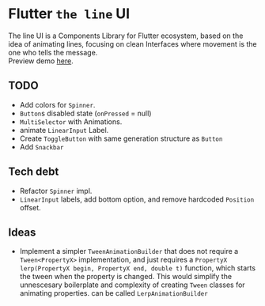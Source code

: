 # Flutter `the line` UI

The line UI is a Components Library for Flutter ecosystem, based on the idea of animating lines, focusing on clean Interfaces where movement is the one who tells the message.  
Preview demo [here](https://briancraig.github.io/line_ui/).  

## TODO

- Add colors for `Spinner`.
- `Button`s disabled state (`onPressed` = null)
- `MultiSelector` with Animations.
- animate `LinearInput` Label.
- Create `ToggleButton` with same generation structure as `Button` 
- Add `Snackbar`

## Tech debt

- Refactor `Spinner` impl. 
- `LinearInput` labels, add bottom option, and remove hardcoded `Position` offset.

## Ideas

- Implement a simpler `TweenAnimationBuilder` that does not require a `Tween<PropertyX>` implementation, and just requires a `PropertyX lerp(PropertyX begin, PropertyX end, double t)` function, which starts the tween when the property is changed. This would simplify the unnescesary boilerplate and complexity of creating `Tween` classes for animating properties. can be called `LerpAnimationBuilder`